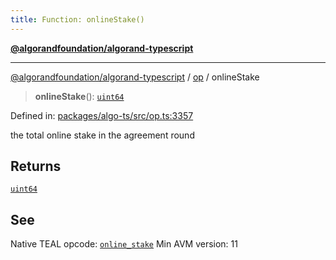 ```yaml
---
title: Function: onlineStake()
---
```


[**@algorandfoundation/algorand-typescript**](../../README)

***

[@algorandfoundation/algorand-typescript](../../README) / [op](../README) / onlineStake



> **onlineStake**(): [`uint64`](../../index/type-aliases/uint64)

Defined in: [packages/algo-ts/src/op.ts:3357](https://github.com/algorandfoundation/puya-ts/blob/main/packages/algo-ts/src/op.ts#L3357)

the total online stake in the agreement round

## Returns

[`uint64`](../../index/type-aliases/uint64)

## See

Native TEAL opcode: [`online_stake`](https://developer.algorand.org/docs/get-details/dapps/avm/teal/opcodes/v10/#online_stake)
Min AVM version: 11